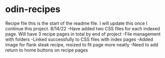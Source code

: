 # odin-recipes
Recipe file
this is the start of the readme file. I will update this once I continue this project.
8/14/22
-Have added two CSS files for each indexed page. Will have 3 recipe pages in total by end of project
-File management with folders
-Linked successfully to CSS files with index pages
-Added image for flank steak recipe, resized to fit page more neatly
-Need to add return to home buttons on recipe pages